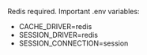 <p> Redis required. Important .env variables: </p>
<ul>
    <li>CACHE_DRIVER=redis</li>
    <li>SESSION_DRIVER=redis</li>
    <li>SESSION_CONNECTION=session</li>
</ul>
